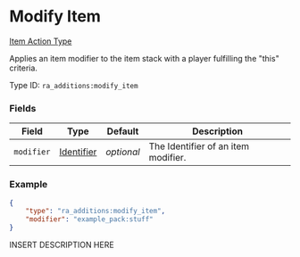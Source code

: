 # Modify Item
[Item Action Type](../item_action_types.md)

Applies an item modifier to the item stack with a player fulfilling the "this" criteria.

Type ID: `ra_additions:modify_item`
### Fields
Field | Type | Default | Description
------|------|---------|-------------
`modifier` | [Identifier](../data_types/identifier.md) | _optional_ | The Identifier of an item modifier.

### Example
```json
{
    "type": "ra_additions:modify_item",
    "modifier": "example_pack:stuff"
}```
INSERT DESCRIPTION HERE
